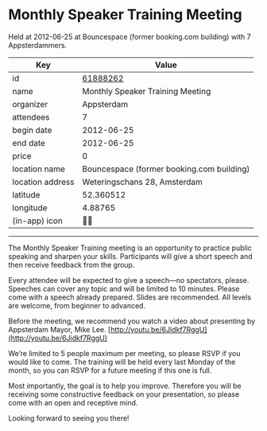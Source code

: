 # Monthly Speaker Training Meeting
Held at 2012-06-25 at Bouncespace (former booking.com building) with 7 Appsterdammers.
        
|Key|Value
|---|---|
|id|[61888262](https://www.meetup.com/appsterdam/events/61888262/)|
|name|Monthly Speaker Training Meeting|
|organizer|Appsterdam|
|attendees|7|
|begin date|2012-06-25|
|end date|2012-06-25|
|price|0|
|location name|Bouncespace (former booking.com building)|
|location address|Weteringschans 28, Amsterdam|
|latitude|52.360512|
|longitude|4.88765|
|(in-app) icon|🧑‍🏫|

---

The Monthly Speaker Training meeting is an opportunity to practice public speaking and sharpen your skills. Participants will give a short speech and then receive feedback from the group.

Every attendee will be expected to give a speech—no spectators, please. Speeches can cover any topic and will be limited to 10 minutes. Please come with a speech already prepared. Slides are recommended. All levels are welcome, from beginner to advanced.

Before the meeting, we recommend you watch a video about presenting by Appsterdam Mayor, Mike Lee. [http://youtu.be/6Jidkf7RggU](http://youtu.be/6Jidkf7RggU)

We’re limited to 5 people maximum per meeting, so please RSVP if you would like to come. The training will be held every last Monday of the month, so you can RSVP for a future meeting if this one is full.

Most importantly, the goal is to help you improve. Therefore you will be receiving some constructive feedback on your presentation, so please come with an open and receptive mind.

Looking forward to seeing you there!

 

 


